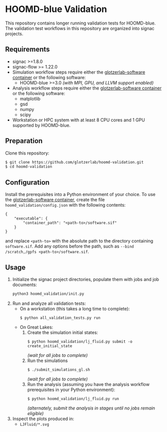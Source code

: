 # HOOMD-blue Validation

This repository contains longer running validation tests for HOOMD-blue. The
validation test workflows in this repository are organized into signac projects.

## Requirements

* signac >=1.8.0
* signac-flow >= 1.22.0
* Simulation workflow steps require either the [glotzerlab-software container]
  or the following software:
    * HOOMD-blue >=3.0 *(with MPI, GPU, and LLVM support enabled)*
* Analysis workflow steps require either the [glotzerlab-software container] or
  the following software:
    * matplotlib
    * gsd
    * numpy
    * scipy
* Workstation or HPC system with at least 8 CPU cores and 1 GPU supported by
  HOOMD-blue.

## Preparation

Clone this repository:

```bash
$ git clone https://github.com/glotzerlab/hoomd-validation.git
$ cd hoomd-validation
```

## Configuration

Install the prerequisites into a Python environment of your choice. To use the
[glotzerlab-software container], create the file `hoomd_validation/config.json`
with the following contents:
```
{
    "executable": {
        "container_path": "<path-to>/software.sif"
    }
}
```
and replace `<path-to>` with the absolute path to the directory containing
`software.sif`. Add any options before the path, such as
`--bind /scratch,/gpfs <path-to>/software.sif`.


## Usage

1. Initialize the signac project directories, populate them with jobs and job
documents:
    ```bash
    python3 hoomd_validation/init.py
    ```
2. Run and analyze all validation tests:
    * On a workstation (this takes a long time to complete):
        ```
        $ python all_validation_tests.py run
        ```
    * On Great Lakes:
        1. Create the simulation initial states:
            ```
            $ python hoomd_validation/lj_fluid.py submit -o create_initial_state
            ```
            *(wait for all jobs to complete)*
        2. Run the simulations
            ```
            $ ./submit_simulations_gl.sh
            ```
            *(wait for all jobs to complete)*
        3. Run the analysis (assuming you have the analysis workflow prerequisites in your Python environment):
            ```
            $ python hoomd_validation/lj_fluid.py run
            ```
            *(alternately, submit the analysis in stages until no jobs remain eligible)*
3. Inspect the plots produced in:
    * `LJFluid/*.svg`

[glotzerlab-software container]: https://glotzerlab-software.readthedocs.io/
